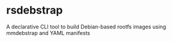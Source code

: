 # rsdebstrap
A declarative CLI tool to build Debian-based rootfs images using mmdebstrap and YAML manifests
